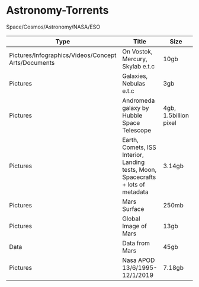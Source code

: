 # Astronomy-Torrents
Space/Cosmos/Astronomy/NASA/ESO

| Type | Title | Size | Format | Link | 
|------|-------|------|--------|------|
| Pictures/Infographics/Videos/Concept Arts/Documents | On Vostok, Mercury, Skylab e.t.c | 10gb | Multiple |magnet:?xt=urn:btih:CA2BA005BBECB495D4ED48F6409DA2E63C1A51FA&dn=Space |
| Pictures | Galaxies, Nebulas e.t.c | 3gb | TIFF (Zipped) | magnet:?xt=urn:btih:39C29B948289D1F2BC9F4AB3D60B0E22E91AB6D8&dn=File%20for%20CD.zip&tr=udp%3a%2f%2ftracker.leechers-paradise.org%3a6969&tr=udp%3a%2f%2fzer0day.ch%3a1337&tr=udp%3a%2f%2fopen.demonii.com%3a1337&tr=udp%3a%2f%2ftracker.coppersurfer.tk%3a6969&tr=udp%3a%2f%2fexodus.desync.com%3a6969
| Pictures | Andromeda galaxy by Hubble Space Telescope | 4gb, 1.5billion pixel | Photoshop Format | magnet:?xt=urn:btih:5BE3C93B5C5D9150AB819B14B90360182BD3E26C&dn=heic1502a.psb&tr=udp%3a%2f%2ftracker.publicbt.com%3a80&tr=udp%3a%2f%2ftracker.openbittorrent.com%3a80&tr=udp%3a%2f%2ftracker.istole.it%3a80&tr=http%3a%2f%2fdenis.stalker.h3q.com%3a6969%2fannounce&tr=udp%3a%2f%2ftracker.ccc.de%3a80 | 
| Pictures | Earth, Comets, ISS Interior, Landing tests, Moon, Spacecrafts + lots of metadata | 3.14gb | Zipped | magnet:?xt=urn:btih:EFB574E3839476F52BFA3D606BA1E4B7F7B784B2&dn=NASA%20Creative%20Commons%20-%20Expeditions%2030-42.zip&tr=udp%3a%2f%2ftracker.openbittorrent.com%3a80%2fannounce&tr=udp%3a%2f%2ftracker.publicbt.com%3a80%2fannounce&tr=udp%3a%2f%2ftracker.ccc.de%3a80%2fannounce | 
| Pictures | Mars Surface | 250mb | TIFF | magnet:?xt=urn:btih:059ed25558b4587143db637ac3ca94bebb57d88d&tr=http%3A%2F%2Facademictorrents.com%2Fannounce.php&tr=udp%3A%2F%2Ftracker.coppersurfer.tk%3A6969&tr=udp%3A%2F%2Ftracker.opentrackr.org%3A1337%2Fannounce&tr=udp%3A%2F%2Ftracker.leechers-paradise.org%3A6969 |
| Pictures | Global Image of Mars | 13gb | .cub | magnet:?xt=urn:btih:c746fd3441d19772627fd36599dc418241d39452&tr=http%3A%2F%2Facademictorrents.com%2Fannounce.php&tr=udp%3A%2F%2Ftracker.coppersurfer.tk%3A6969&tr=udp%3A%2F%2Ftracker.opentrackr.org%3A1337%2Fannounce&tr=udp%3A%2F%2Ftracker.leechers-paradise.org%3A6969 |
| Data | Data from Mars | 45gb | PGM + PNG | magnet:?xt=urn:btih:8b89d5825ca251ea355277d1f6e014891aa24875&tr=http%3A%2F%2Facademictorrents.com%2Fannounce.php&tr=udp%3A%2F%2Ftracker.coppersurfer.tk%3A6969&tr=udp%3A%2F%2Ftracker.opentrackr.org%3A1337%2Fannounce&tr=udp%3A%2F%2Ftracker.leechers-paradise.org%3A6969 |
| Pictures | Nasa APOD 13/6/1995-12/1/2019 | 7.18gb | JPG + GIF | magnet:?xt=urn:btih:65A5380AA1646723B602211BA071B81F47398BF7&dn=NASA%20APOD%20%28A%20picture%20of%20the%20day%20%281995.06.13-2019.01.12%29%29&tr=udp%3a%2f%2ftracker.openbittorrent.com%3a80%2fannounce&tr=udp%3a%2f%2ftracker.opentrackr.org%3a1337%2fannounce |

